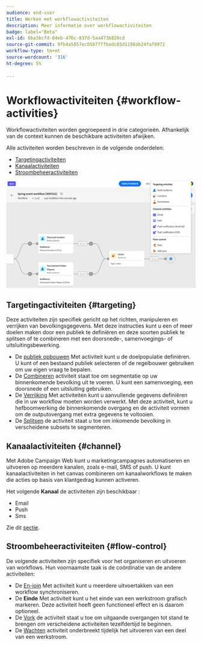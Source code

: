```yaml
---
audience: end-user
title: Werken met workflowactiviteiten
description: Meer informatie over workflowactiviteiten
badge: label="Beta"
exl-id: 6ba3bcfd-84eb-476c-837d-5aa473b820cd
source-git-commit: 9fb4a5057ec05877ffbadc85d1198ab24faf8972
workflow-type: tm+mt
source-wordcount: '316'
ht-degree: 5%

---
```



# Workflowactiviteiten {#workflow-activities}

Workflowactiviteiten worden gegroepeerd in drie categorieën. Afhankelijk van de context kunnen de beschikbare activiteiten afwijken.

Alle activiteiten worden beschreven in de volgende onderdelen:

* [Targetingactiviteiten](#targeting)
* [Kanaalactiviteiten](#channel)
* [Stroombeheeractiviteiten](#flow-control)

![](../assets/workflow-activities.png)

## Targetingactiviteiten {#targeting}

Deze activiteiten zijn specifiek gericht op het richten, manipuleren en verrijken van bevolkingsgegevens. Met deze instructies kunt u een of meer doelen maken door een publiek te definiëren en deze soorten publiek te splitsen of te combineren met een doorsnede-, samenvoegings- of uitsluitingsbewerking.

* De [publiek opbouwen](build-audience.md) Met activiteit kunt u de doelpopulatie definiëren. U kunt of een bestaand publiek selecteren of de regelbouwer gebruiken om uw eigen vraag te bepalen.
* De [Combineren](combine.md) activiteit staat toe om segmentatie op uw binnenkomende bevolking uit te voeren. U kunt een samenvoeging, een doorsnede of een uitsluiting gebruiken.
* De [Verrijking](enrichment.md) Met activiteiten kunt u aanvullende gegevens definiëren die in uw workflow moeten worden verwerkt. Met deze activiteit, kunt u hefboomwerking de binnenkomende overgang en de activiteit vormen om de outputovergang met extra gegevens te voltooien.
* De [Splitsen](split.md) de activiteit staat u toe om inkomende bevolking in verscheidene subsets te segmenteren.

## Kanaalactiviteiten {#channel}

Met Adobe Campaign Web kunt u marketingcampagnes automatiseren en uitvoeren op meerdere kanalen, zoals e-mail, SMS of push. U kunt kanaalactiviteiten in het canvas combineren om kanaalworkflows te maken die acties op basis van klantgedrag kunnen activeren.

Het volgende **Kanaal** de activiteiten zijn beschikbaar :

* Email
* Push
* Sms

Zie dit [sectie](enrichment.md).

## Stroombeheeractiviteiten {#flow-control}

De volgende activiteiten zijn specifiek voor het organiseren en uitvoeren van workflows. Hun voornaamste taak is de coördinatie van de andere activiteiten:

* De [En-join](and-join.md) Met activiteit kunt u meerdere uitvoertakken van een workflow synchroniseren.
* De **Einde** Met activiteit kunt u het einde van een werkstroom grafisch markeren. Deze activiteit heeft geen functioneel effect en is daarom optioneel.
* De [Vork](fork.md) de activiteit staat u toe om uitgaande overgangen tot stand te brengen om verscheidene activiteiten tezelfdertijd te beginnen.
* De [Wachten](wait.md) activiteit onderbreekt tijdelijk het uitvoeren van een deel van een werkstroom.

<!--
## Data management activities {#data-management}

overview: what they're used for
which use case you can perform with them

list available activites + short description + ref to section
-->

